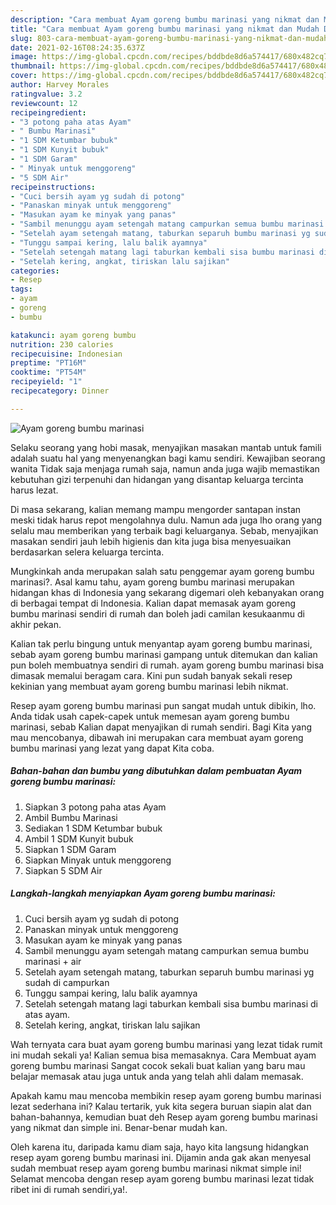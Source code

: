 ```yaml
---
description: "Cara membuat Ayam goreng bumbu marinasi yang nikmat dan Mudah Dibuat"
title: "Cara membuat Ayam goreng bumbu marinasi yang nikmat dan Mudah Dibuat"
slug: 803-cara-membuat-ayam-goreng-bumbu-marinasi-yang-nikmat-dan-mudah-dibuat
date: 2021-02-16T08:24:35.637Z
image: https://img-global.cpcdn.com/recipes/bddbde8d6a574417/680x482cq70/ayam-goreng-bumbu-marinasi-foto-resep-utama.jpg
thumbnail: https://img-global.cpcdn.com/recipes/bddbde8d6a574417/680x482cq70/ayam-goreng-bumbu-marinasi-foto-resep-utama.jpg
cover: https://img-global.cpcdn.com/recipes/bddbde8d6a574417/680x482cq70/ayam-goreng-bumbu-marinasi-foto-resep-utama.jpg
author: Harvey Morales
ratingvalue: 3.2
reviewcount: 12
recipeingredient:
- "3 potong paha atas Ayam"
- " Bumbu Marinasi"
- "1 SDM Ketumbar bubuk"
- "1 SDM Kunyit bubuk"
- "1 SDM Garam"
- " Minyak untuk menggoreng"
- "5 SDM Air"
recipeinstructions:
- "Cuci bersih ayam yg sudah di potong"
- "Panaskan minyak untuk menggoreng"
- "Masukan ayam ke minyak yang panas"
- "Sambil menunggu ayam setengah matang campurkan semua bumbu marinasi + air"
- "Setelah ayam setengah matang, taburkan separuh bumbu marinasi yg sudah di campurkan"
- "Tunggu sampai kering, lalu balik ayamnya"
- "Setelah setengah matang lagi taburkan kembali sisa bumbu marinasi di atas ayam."
- "Setelah kering, angkat, tiriskan lalu sajikan"
categories:
- Resep
tags:
- ayam
- goreng
- bumbu

katakunci: ayam goreng bumbu 
nutrition: 230 calories
recipecuisine: Indonesian
preptime: "PT16M"
cooktime: "PT54M"
recipeyield: "1"
recipecategory: Dinner

---
```



![Ayam goreng bumbu marinasi](https://img-global.cpcdn.com/recipes/bddbde8d6a574417/680x482cq70/ayam-goreng-bumbu-marinasi-foto-resep-utama.jpg)

Selaku seorang yang hobi masak, menyajikan masakan mantab untuk famili adalah suatu hal yang menyenangkan bagi kamu sendiri. Kewajiban seorang  wanita Tidak saja menjaga rumah saja, namun anda juga wajib memastikan kebutuhan gizi terpenuhi dan hidangan yang disantap keluarga tercinta harus lezat.

Di masa  sekarang, kalian memang mampu mengorder santapan instan meski tidak harus repot mengolahnya dulu. Namun ada juga lho orang yang selalu mau memberikan yang terbaik bagi keluarganya. Sebab, menyajikan masakan sendiri jauh lebih higienis dan kita juga bisa menyesuaikan berdasarkan selera keluarga tercinta. 



Mungkinkah anda merupakan salah satu penggemar ayam goreng bumbu marinasi?. Asal kamu tahu, ayam goreng bumbu marinasi merupakan hidangan khas di Indonesia yang sekarang digemari oleh kebanyakan orang di berbagai tempat di Indonesia. Kalian dapat memasak ayam goreng bumbu marinasi sendiri di rumah dan boleh jadi camilan kesukaanmu di akhir pekan.

Kalian tak perlu bingung untuk menyantap ayam goreng bumbu marinasi, sebab ayam goreng bumbu marinasi gampang untuk ditemukan dan kalian pun boleh membuatnya sendiri di rumah. ayam goreng bumbu marinasi bisa dimasak memalui beragam cara. Kini pun sudah banyak sekali resep kekinian yang membuat ayam goreng bumbu marinasi lebih nikmat.

Resep ayam goreng bumbu marinasi pun sangat mudah untuk dibikin, lho. Anda tidak usah capek-capek untuk memesan ayam goreng bumbu marinasi, sebab Kalian dapat menyajikan di rumah sendiri. Bagi Kita yang mau mencobanya, dibawah ini merupakan cara membuat ayam goreng bumbu marinasi yang lezat yang dapat Kita coba.

<!--inarticleads1-->

##### Bahan-bahan dan bumbu yang dibutuhkan dalam pembuatan Ayam goreng bumbu marinasi:

1. Siapkan 3 potong paha atas Ayam
1. Ambil  Bumbu Marinasi
1. Sediakan 1 SDM Ketumbar bubuk
1. Ambil 1 SDM Kunyit bubuk
1. Siapkan 1 SDM Garam
1. Siapkan  Minyak untuk menggoreng
1. Siapkan 5 SDM Air




<!--inarticleads2-->

##### Langkah-langkah menyiapkan Ayam goreng bumbu marinasi:

1. Cuci bersih ayam yg sudah di potong
1. Panaskan minyak untuk menggoreng
1. Masukan ayam ke minyak yang panas
1. Sambil menunggu ayam setengah matang campurkan semua bumbu marinasi + air
1. Setelah ayam setengah matang, taburkan separuh bumbu marinasi yg sudah di campurkan
1. Tunggu sampai kering, lalu balik ayamnya
1. Setelah setengah matang lagi taburkan kembali sisa bumbu marinasi di atas ayam.
1. Setelah kering, angkat, tiriskan lalu sajikan




Wah ternyata cara buat ayam goreng bumbu marinasi yang lezat tidak rumit ini mudah sekali ya! Kalian semua bisa memasaknya. Cara Membuat ayam goreng bumbu marinasi Sangat cocok sekali buat kalian yang baru mau belajar memasak atau juga untuk anda yang telah ahli dalam memasak.

Apakah kamu mau mencoba membikin resep ayam goreng bumbu marinasi lezat sederhana ini? Kalau tertarik, yuk kita segera buruan siapin alat dan bahan-bahannya, kemudian buat deh Resep ayam goreng bumbu marinasi yang nikmat dan simple ini. Benar-benar mudah kan. 

Oleh karena itu, daripada kamu diam saja, hayo kita langsung hidangkan resep ayam goreng bumbu marinasi ini. Dijamin anda gak akan menyesal sudah membuat resep ayam goreng bumbu marinasi nikmat simple ini! Selamat mencoba dengan resep ayam goreng bumbu marinasi lezat tidak ribet ini di rumah sendiri,ya!.

